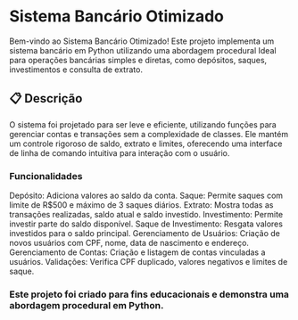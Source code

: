 # Sistema Bancário Otimizado

Bem-vindo ao Sistema Bancário Otimizado! Este projeto implementa um sistema bancário em Python utilizando uma abordagem procedural
Ideal para operações bancárias simples e diretas, como depósitos, saques, investimentos e consulta de extrato.

## 📋 Descrição

O sistema foi projetado para ser leve e eficiente, utilizando funções para gerenciar contas e transações sem a complexidade de classes. 
Ele mantém um controle rigoroso de saldo, extrato e limites, oferecendo uma interface de linha de comando intuitiva para interação com o usuário.

### Funcionalidades

Depósito: Adiciona valores ao saldo da conta.
Saque: Permite saques com limite de R$500 e máximo de 3 saques diários.
Extrato: Mostra todas as transações realizadas, saldo atual e saldo investido.
Investimento: Permite investir parte do saldo disponível.
Saque de Investimento: Resgata valores investidos para o saldo principal.
Gerenciamento de Usuários: Criação de novos usuários com CPF, nome, data de nascimento e endereço.
Gerenciamento de Contas: Criação e listagem de contas vinculadas a usuários.
Validações: Verifica CPF duplicado, valores negativos e limites de saque.


### Este projeto foi criado para fins educacionais e demonstra uma abordagem procedural em Python.
